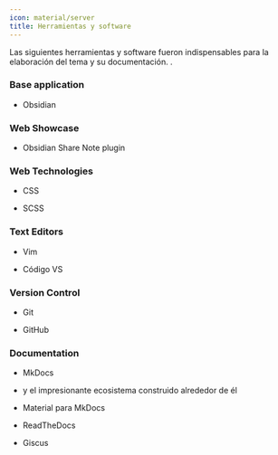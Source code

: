 ```yaml
---
icon: material/server
title: Herramientas y software
---
```


Las siguientes herramientas y software fueron indispensables para la elaboración del tema
y su documentación.
.

### Base application

- Obsidian

### Web Showcase

- Obsidian Share Note plugin

### Web Technologies

- CSS

- SCSS

### Text Editors

- Vim

- Código VS

### Version Control

- Git

- GitHub

### Documentation

- MkDocs

- y el impresionante ecosistema construido alrededor de él

- Material para MkDocs

- ReadTheDocs

- Giscus
